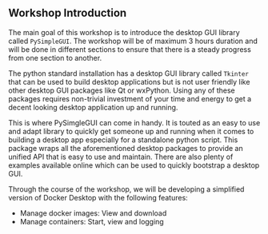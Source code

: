 ## Workshop Introduction

The main goal of this workshop is to introduce the desktop GUI library called `PySimpleGUI`. The workshop will be of maximum 3 hours duration and will be done in different sections to ensure that there is a steady progress from one section to another.

The python standard installation has a desktop GUI library called `Tkinter` that can be used to build desktop applications but is not user friendly like other desktop GUI packages like Qt or wxPython. Using any of these packages requires non-trivial investment of your time and energy to get a decent looking desktop application up and running.

This is where PySimgleGUI can come in handy. It is touted as an easy to use and adapt library to quickly get someone up and running when it comes to building a desktop app especially for a standalone python script. This package wraps all the aforementioned desktop packages to provide an unified API that is easy to use and maintain. There are also plenty of examples available online which can be used to quickly bootstrap a desktop GUI.

Through the course of the workshop, we will be developing a simplified version of Docker Desktop with the following features:

* Manage docker images: View and download
* Manage containers: Start, view and logging
